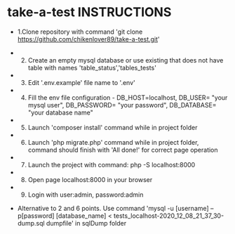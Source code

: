 # take-a-test INSTRUCTIONS

* 1.Clone repository with command 'git clone https://github.com/chikenlover89/take-a-test.git'
* 2. Create an empty mysql database or use existing that does not have table with names 'table_status','tables_tests'
* 3. Edit '.env.example' file name to '.env'
* 4. Fill the env file configuration - DB_HOST=localhost, DB_USER= "your mysql user", DB_PASSWORD= "your password", DB_DATABASE= "your database name"
* 5. Launch 'composer install' command while in project folder
* 6. Launch 'php migrate.php' command while in project folder, command should finish with 'All done!' for correct page operation
* 7. Launch the project with command: php -S localhost:8000
* 8. Open page localhost:8000 in your browser
* 9. Login with user:admin, password:admin


* Alternative to 2 and 6 points. Use command 'mysql -u [username] –p[password] [database_name] < tests_localhost-2020_12_08_21_37_30-dump.sql dumpfile' in sqlDump folder
